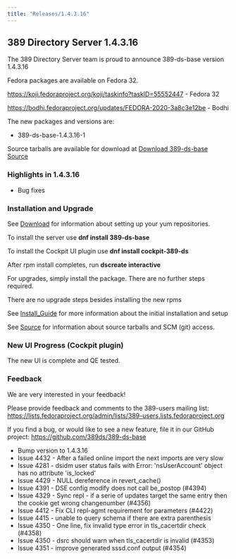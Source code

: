 ```yaml
---
title: "Releases/1.4.3.16"
---
```


389 Directory Server 1.4.3.16
-----------------------------

The 389 Directory Server team is proud to announce 389-ds-base version 1.4.3.16

Fedora packages are available on Fedora 32.

<https://koji.fedoraproject.org/koji/taskinfo?taskID=55552447> - Fedora 32

<https://bodhi.fedoraproject.org/updates/FEDORA-2020-3a8c3e12be> - Bodhi


The new packages and versions are:

- 389-ds-base-1.4.3.16-1

Source tarballs are available for download at [Download 389-ds-base Source](https://github.com/389ds/389-ds-base/archive/389-ds-base-1.4.3.16.tar.gz)

### Highlights in 1.4.3.16

- Bug fixes

### Installation and Upgrade 

See [Download](../download.html) for information about setting up your yum repositories.

To install the server use **dnf install 389-ds-base**

To install the Cockpit UI plugin use **dnf install cockpit-389-ds**

After rpm install completes, run **dscreate interactive**

For upgrades, simply install the package.  There are no further steps required.

There are no upgrade steps besides installing the new rpms 

See [Install\_Guide](../howto/howto-install-389.html) for more information about the initial installation and setup

See [Source](../development/source.html) for information about source tarballs and SCM (git) access.

### New UI Progress (Cockpit plugin)

The new UI is complete and QE tested.

### Feedback

We are very interested in your feedback!

Please provide feedback and comments to the 389-users mailing list: <https://lists.fedoraproject.org/admin/lists/389-users.lists.fedoraproject.org>

If you find a bug, or would like to see a new feature, file it in our GitHub project: <https://github.com/389ds/389-ds-base>

- Bump version to 1.4.3.16
- Issue 4432 - After a failed online import the next imports are very slow
- Issue 4281 - dsidm user status fails with Error: 'nsUserAccount' object has no attribute 'is_locked'
- Issue 4429 - NULL dereference in revert_cache()
- Issue 4391 - DSE config modify does not call be_postop (#4394)
- Issue 4329 - Sync repl - if a serie of updates target the same entry then the cookie get wrong changenumber (#4356)
- Issue 4412 - Fix CLI repl-agmt requirement for parameters (#4422)
- Issue 4415 - unable to query schema if there are extra parenthesis
- Issue 4350 - One line, fix invalid type error in tls_cacertdir check (#4358)
- Issue 4350 - dsrc should warn when tls_cacertdir is invalid (#4353)
- Issue 4351 - improve generated sssd.conf output (#4354)



